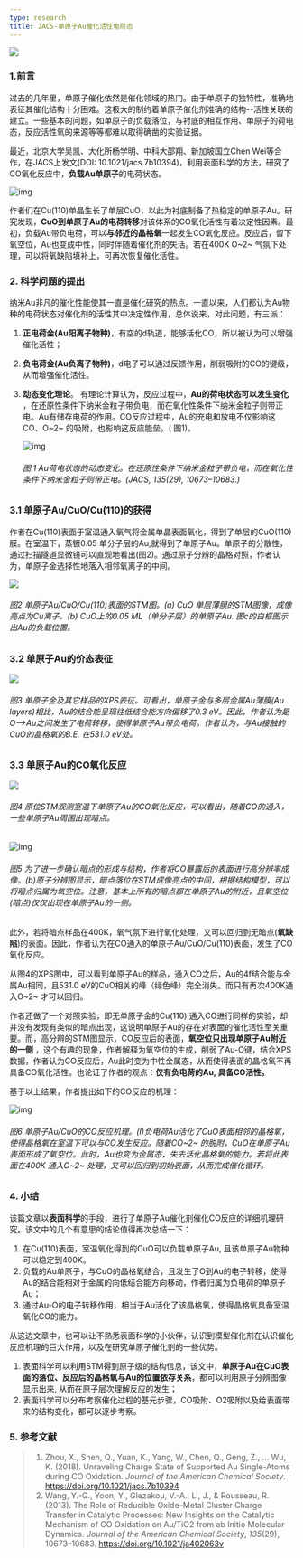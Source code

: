 ```yaml
---
type: research
title: JACS-单原子Au催化活性电荷态
---
```


![](https://farm5.staticflickr.com/4635/39556308941_dafd214e31_o.png)

### 1.前言

过去的几年里，单原子催化依然是催化领域的热门。由于单原子的独特性，准确地表征其催化结构十分困难。这极大的制约着单原子催化剂准确的结构--活性关联的建立。一些基本的问题，如单原子的负载落位，与衬底的相互作用、单原子的荷电态，反应活性氧的来源等等都难以取得确凿的实验证据。

最近，北京大学吴凯、大化所杨学明、中科大邵翔、新加坡国立Chen Wei等合作，在JACS上发文(DOI: 10.1021/jacs.7b10394)，利用表面科学的方法，研究了CO氧化反应中，**负载Au单原子**的电荷状态。

![img](https://farm5.staticflickr.com/4686/38609196725_9cca9df9f7_o.png)

作者们在Cu(110)单晶生长了单层CuO，以此为衬底制备了热稳定的单原子Au。研究发现，**CuO到单原子Au的电荷转移**对该体系的CO氧化活性有着决定性因素。最初，负载Au带负电荷，可以**与邻近的晶格氧**一起发生CO氧化反应。反应后，留下氧空位，Au也变成中性，同时伴随着催化剂的失活。若在400K O~2~ 气氛下处理，可以将氧缺陷填补上，可再次恢复催化活性。

### 2. 科学问题的提出

纳米Au非凡的催化性能使其一直是催化研究的热点。一直以来，人们都认为Au物种的电荷状态对催化剂的活性其中决定性作用，总体说来，对此问题，有三派：

1.  **正电荷金(Au阳离子物种)**，有空的d轨道，能够活化CO，所以被认为可以增强催化活性；

2. **负电荷金(Au负离子物种)**，d电子可以通过反馈作用，削弱吸附的CO的键级，从而增强催化活性。

3. **动态变化理论**。 有理论计算认为，反应过程中，**Au的荷电状态可以发生变化** ，在还原性条件下纳米金粒子带负电，而在氧化性条件下纳米金粒子则带正电。Au有储存电荷的作用。CO反应过程中，Au的充电和放电不仅影响这CO、O~2~ 的吸附，也影响这反应能垒。( 图1)。

   ![img](https://farm5.staticflickr.com/4687/27729168489_82a791ec24_o.png)

   ###### 图 1 Au荷电状态的动态变化。在还原性条件下纳米金粒子带负电，而在氧化性条件下纳米金粒子则带正电。(JACS, *135*(29), 10673–10683.)

### 3.1 单原子Au/CuO/Cu(110)的获得

作者在Cu(110)表面于室温通入氧气将金属单晶表面氧化，得到了单层的CuO(110)膜。在室温下，蒸镀0.05 单分子层的Au,就得到了单原子Au。单原子的分散性，通过扫描隧道显微镜可以直观地看出(图2)。通过原子分辨的晶格对照，作者认为，单原子金选择性地落入相邻氧离子的中间。

![](https://farm5.staticflickr.com/4764/38882688795_39beff734a_o.png)
###### 图2 单原子Au/CuO/Cu(110)表面的STM图。(a) CuO 单层薄膜的STM图像，成像亮点为Cu离子。(b) CuO上的0.05 ML（单分子层）的单原子Au. 图c的白框图示出Au的负载位置。 

### 3.2 单原子Au的价态表征

![](https://farm5.staticflickr.com/4628/25909309298_bdaacd29db_o.png)
###### 图3 单原子金及其它样品的XPS表征。可看出，单原子金与多层金属Au薄膜(Au layers)相比，Au的结合能呈现往低结合能方向偏移了0.3 eV。因此，作者认为是O-->Au之间发生了电荷转移，使得单原子Au带负电荷。作者认为，与Au接触的CuO的晶格氧的B.E. 在531.0 eV处。

### 3.3 单原子Au的CO氧化反应

![](https://farm5.staticflickr.com/4714/39781712681_ba08257fdb_o.png)
###### 图4 原位STM观测室温下单原子Au的CO氧化反应，可以看出，随着CO的通入，一些单原子Au周围出现暗点。

![img](https://farm5.staticflickr.com/4734/27748053299_1b0327480e_o.png)
###### 图5 为了进一步确认暗点的形成与结构，作者将CO暴露后的表面进行高分辨率成像。(b)原子分辨图显示，暗点落位在STM成像亮点的中间，根据结构模型，可以将暗点归属为氧空位。注意，基本上所有的暗点都在单原子Au的附近，且氧空位(暗点)仅仅出现在单原子Au的一侧。


此外，若将暗点样品在400K，氧气氛下进行氧化处理，又可以回归到无暗点(**氧缺陷**)的表面。因此，作者认为在CO通入的单原子Au/CuO/Cu(110)表面，发生了CO氧化反应。

从图4的XPS图中，可以看到单原子Au的样品，通入CO之后，Au的4f结合能与金属Au相同，且531.0 eV的CuO相关的峰（绿色峰）完全消失。而只有再次400K通入O~2~ 才可以回归。

作者还做了一个对照实验，即无单原子金的Cu(110) 通入CO进行同样的实验，却并没有发现有类似的暗点出现，这说明单原子Au的存在对表面的催化活性至关重要。而，高分辨的STM图显示，CO反应后的表面，**氧空位只出现单原子Au附近的一侧** ，这个有趣的现象，作者解释为氧空位的生成，削弱了Au-O键，结合XPS数据，作者认为CO反应后，Au此时变为中性金属态，从而使得表面的晶格氧不再具备CO氧化活性。也论证了作者的观点：**仅有负电荷的Au, 具备CO活性。**

基于以上结果，作者提出如下的CO反应的机理：

![img](https://farm5.staticflickr.com/4693/39525248631_48505515f4_o.png)
###### 图6 单原子Au/CuO的CO反应机理。(I)负电荷Au活化了CuO表面相邻的晶格氧，使得晶格氧在室温下可以与CO发生反应。随着CO~2~ 的脱附，CuO在单原子Au表面形成了氧空位。此时，Au也变为金属态，失去活化晶格氧的能力。若将此表面在400K 通入O~2~ 处理，又可以回归到初始表面，从而完成催化循环。

### 4. 小结

该篇文章以**表面科学**的手段，进行了单原子Au催化剂催化CO反应的详细机理研究。该文中的几个有意思的结论值得再次总结一下：

1. 在Cu(110)表面，室温氧化得到的CuO可以负载单原子Au, 且该单原子Au物种可以稳定到400K。
2. 负载的Au单原子，与CuO的晶格氧结合，且发生了O到Au的电子转移，使得Au的结合能相对于金属的向低结合能方向移动，作者归属为负电荷的单原子Au；
3. 通过Au-O的电子转移作用，相当于Au活化了该晶格氧，使得晶格氧具备室温氧化CO的能力。

从这边文章中，也可以让不熟悉表面科学的小伙伴，认识到模型催化剂在认识催化反应机理的巨大作用，以及在研究单原子催化剂的一些优势。

1. 表面科学可以利用STM得到原子级的结构信息，该文中，**单原子Au在CuO表面的落位、反应后的晶格氧与Au的位置依存关系**，都可以利用原子分辨图像显示出来, 从而在原子层次理解反应的发生；
2. 表面科学可以分布考察催化过程的基元步骤，CO吸附、O2吸附以及给表面带来的结构变化，都可以逐步考察。

### 5. 参考文献

> 1.  Zhou, X., Shen, Q., Yuan, K., Yang, W., Chen, Q., Geng, Z., … Wu, K. (2018). Unraveling Charge State of Supported Au Single-Atoms during CO Oxidation. *Journal of the American Chemical Society*. <https://doi.org/10.1021/jacs.7b10394>
> 2.  Wang, Y.-G., Yoon, Y., Glezakou, V.-A., Li, J., & Rousseau, R. (2013). The Role of Reducible Oxide–Metal Cluster Charge Transfer in Catalytic Processes: New Insights on the Catalytic Mechanism of CO Oxidation on Au/TiO2 from ab Initio Molecular Dynamics. *Journal of the American Chemical Society*, *135*(29), 10673–10683. <https://doi.org/10.1021/ja402063v>